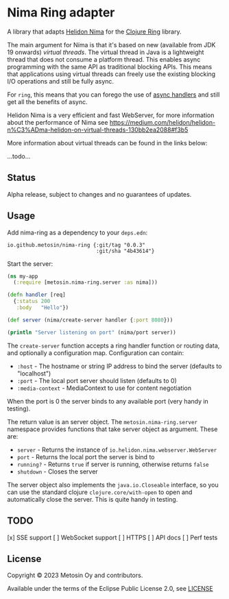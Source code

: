 # Nima Ring adapter

A library that adapts [Helidon Níma](https://helidon.io/nima) for the [Clojure Ring](https://github.com/ring-clojure/ring) library.

The main argument for Níma is that it's based on new (available from JDK 19 onwards) _virtual threads_. The virtual thread in Java is a lightweight thread that does not consume a platform thread. This enables async programming with the same API as traditional blocking APIs. This means that applications using virtual threads can freely use the existing blocking I/O operations and still be fully async.

For `ring`, this means that you can forego the use of [async handlers](https://github.com/ring-clojure/ring/wiki/Concepts#handlers) and still get all the benefits of async.

Helidon Nima is a very efficient and fast WebServer, for more information about the performance of Nima see https://medium.com/helidon/helidon-n%C3%ADma-helidon-on-virtual-threads-130bb2ea2088#f3b5

More information about virtual threads can be found in the links below:

...todo...

## Status

Alpha release, subject to changes and no guarantees of updates.

## Usage

Add nima-ring as a dependency to your `deps.edn`:

```
io.github.metosin/nima-ring {:git/tag "0.0.3"
                             :git/sha "4b43614"}
```

Start the server:

```clj
(ns my-app
  (:require [metosin.nima-ring.server :as nima]))

(defn handler [req]
  {:status 200
   :body   "Hello"})

(def server (nima/create-server handler {:port 8080}))

(println "Server listening on port" (nima/port server))
```

The `create-server` function accepts a ring handler function or routing data, and optionally a
configuration map. Configuration can contain:

- `:host` - The hostname or string IP address to bind the server (defaults to "localhost")
- `:port` - The local port server should listen (defaults to 0)
- `:media-context` - MediaContext to use for content negotiation

When the port is 0 the server binds to any available port (very handy in testing).

The return value is an server object. The `metosin.nima-ring.server` namespace
provides functions that take server object as argument. These are:

- `server` - Returns the instance of `io.helidon.nima.webserver.WebServer`
- `port` - Returns the local port the server is bind to
- `running?` - Returns `true` if server is running, otherwise returns `false`
- `shutdown` - Closes the server

The server object also implements the `java.io.Closeable` interface, so you can use the
standard clojure `clojure.core/with-open` to open and automatically close the server. This
is quite handy in testing.

## TODO

[x] SSE support
[ ] WebSocket support
[ ] HTTPS
[ ] API docs
[ ] Perf tests

## License

Copyright © 2023 Metosin Oy and contributors.

Available under the terms of the Eclipse Public License 2.0, see [LICENSE](./LICENSE)
